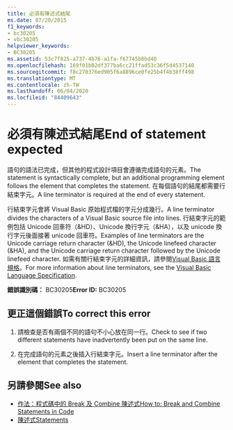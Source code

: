 ```yaml
---
title: 必須有陳述式結尾
ms.date: 07/20/2015
f1_keywords:
- bc30205
- vbc30205
helpviewer_keywords:
- BC30205
ms.assetid: 53c7f825-a737-4b76-a1fa-f67745b8bd40
ms.openlocfilehash: 169f01b02df377ba6cc21ffad53c36f5d4537140
ms.sourcegitcommit: f8c270376ed905f6a8896ce0fe25b4f4b38ff498
ms.translationtype: MT
ms.contentlocale: zh-TW
ms.lasthandoff: 06/04/2020
ms.locfileid: "84409643"
---
```

# <a name="end-of-statement-expected"></a><span data-ttu-id="df7f6-102">必須有陳述式結尾</span><span class="sxs-lookup"><span data-stu-id="df7f6-102">End of statement expected</span></span>
<span data-ttu-id="df7f6-103">語句的語法已完成，但其他的程式設計項目會遵循完成語句的元素。</span><span class="sxs-lookup"><span data-stu-id="df7f6-103">The statement is syntactically complete, but an additional programming element follows the element that completes the statement.</span></span> <span data-ttu-id="df7f6-104">在每個語句的結尾都需要行結束字元。</span><span class="sxs-lookup"><span data-stu-id="df7f6-104">A line terminator is required at the end of every statement.</span></span>
  
 <span data-ttu-id="df7f6-105">行結束字元會將 Visual Basic 原始程式檔的字元分成幾行。</span><span class="sxs-lookup"><span data-stu-id="df7f6-105">A line terminator divides the characters of a Visual Basic source file into lines.</span></span> <span data-ttu-id="df7f6-106">行結束字元的範例包括 Unicode 回車符（&HD）、Unicode 換行字元（&HA），以及 unicode 換行字元後面接著 unicode 回車符。</span><span class="sxs-lookup"><span data-stu-id="df7f6-106">Examples of line terminators are the Unicode carriage return character (&HD), the Unicode linefeed character (&HA), and the Unicode carriage return character followed by the Unicode linefeed character.</span></span> <span data-ttu-id="df7f6-107">如需有關行結束字元的詳細資訊，請參閱[Visual Basic 語言規格](~/_vblang/spec/lexical-grammar.md#line-terminators)。</span><span class="sxs-lookup"><span data-stu-id="df7f6-107">For more information about line terminators, see the [Visual Basic Language Specification](~/_vblang/spec/lexical-grammar.md#line-terminators).</span></span>
  
 <span data-ttu-id="df7f6-108">**錯誤識別碼：** BC30205</span><span class="sxs-lookup"><span data-stu-id="df7f6-108">**Error ID:** BC30205</span></span>
  
## <a name="to-correct-this-error"></a><span data-ttu-id="df7f6-109">更正這個錯誤</span><span class="sxs-lookup"><span data-stu-id="df7f6-109">To correct this error</span></span>
  
1. <span data-ttu-id="df7f6-110">請檢查是否有兩個不同的語句不小心放在同一行。</span><span class="sxs-lookup"><span data-stu-id="df7f6-110">Check to see if two different statements have inadvertently been put on the same line.</span></span>
  
2. <span data-ttu-id="df7f6-111">在完成語句的元素之後插入行結束字元。</span><span class="sxs-lookup"><span data-stu-id="df7f6-111">Insert a line terminator after the element that completes the statement.</span></span>
  
## <a name="see-also"></a><span data-ttu-id="df7f6-112">另請參閱</span><span class="sxs-lookup"><span data-stu-id="df7f6-112">See also</span></span>

- [<span data-ttu-id="df7f6-113">作法：程式碼中的 Break 及 Combine 陳述式</span><span class="sxs-lookup"><span data-stu-id="df7f6-113">How to: Break and Combine Statements in Code</span></span>](../../programming-guide/program-structure/how-to-break-and-combine-statements-in-code.md)
- [<span data-ttu-id="df7f6-114">陳述式</span><span class="sxs-lookup"><span data-stu-id="df7f6-114">Statements</span></span>](../../programming-guide/language-features/statements.md)
